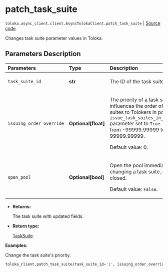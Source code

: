 # patch_task_suite
`toloka.async_client.client.AsyncTolokaClient.patch_task_suite` | [Source code](https://github.com/Toloka/toloka-kit/blob/v1.1.4/src/client/__init__.py#L0)

Changes task suite parameter values in Toloka.

## Parameters Description

| Parameters | Type | Description |
| :----------| :----| :-----------|
`task_suite_id`|**str**|<p>The ID of the task suite.</p>
`issuing_order_override`|**Optional\[float\]**|<p>The priority of a task suite. It influences the order of assigning task suites to Tolokers in pools with the `issue_task_suites_in_creation_order` parameter set to `True`. Allowed range: from -99999.99999 to 99999.99999. </p><p>Default value: 0.</p>
`open_pool`|**Optional\[bool\]**|<p>Open the pool immediately after changing a task suite, if the pool is closed. </p><p>Default value: `False`.</p>

* **Returns:**

  The task suite with updated fields.

* **Return type:**

  [TaskSuite](toloka.client.task_suite.TaskSuite.md)

**Examples:**

Change the task suite's priority.

```python
toloka_client.patch_task_suite(task_suite_id='1', issuing_order_override=100)
```
